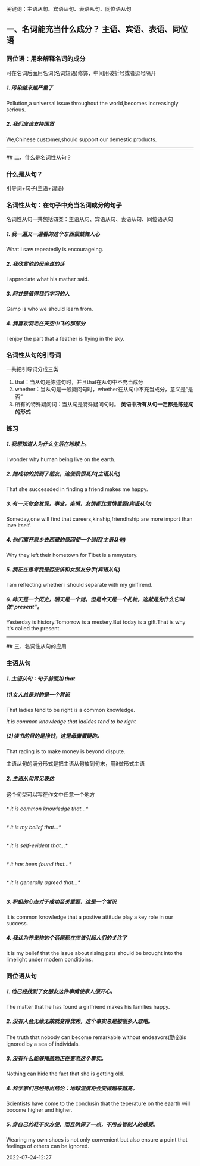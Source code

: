 关键词：主语从句、宾语从句、表语从句、同位语从句




## 一、名词能充当什么成分？  主语、宾语、表语、同位语

###  同位语：用来解释名词的成分
可在名词后面用名词(名词短语)修饰，中间用破折号或者逗号隔开

##### 1. 污染越来越严重了

Pollution,a universal issue throughout the world,becomes increasingly serious.   
##### 2. 我们应该支持国货

We,Chinese customer,should support our demestic products.
<hr>
## 二、什么是名词性从句？

###  什么是从句？
引导词+句子(主语+谓语)

###  名词性从句：在句子中充当名词成分的句子
名词性从句一共包括四类：主语从句、宾语从句、表语从句、同位语从句
##### 1. 我一遍又一遍看的这个东西很鼓舞人心

What i saw repeatedly is encourageing.
##### 2. 我欣赏他的母亲说的话

I appreciate what his mather said.
##### 3. 阿甘是值得我们学习的人

Gamp is who we should learn from.
##### 4. 我喜欢羽毛在天空中飞的那部分

I enjoy the part that a feather is flying in the sky.

### 	名词性从句的引导词
一共把引导词分成三类
1. that：当从句是陈述句时，并且that在从句中不充当成分
2. whether：当从句是一般疑问句时，whether在从句中不充当成分，意义是“是否”
3. 所有的特殊疑问词：当从句是特殊疑问句时。
**英语中所有从句一定都是陈述句的形式**

### 	练习
##### 1. 我想知道人为什么生活在地球上。

I wonder why human being live on the earth.
##### 2. 她成功的找到了朋友，这使我很高兴(**主语从句**)

That she successded in finding a friend makes me happy.

##### 3. 有一天你会发现，事业，亲情，友情都比爱情重要(**宾语从句**)

Someday,one will find that careers,kinship,friendhship are more import than love itself.

##### 4. 他们离开家乡去西藏的原因使一个谜团(**主语从句**)

Why they left their hometown for Tibet is a mmystery.


##### 5. 我正在思考我是否应该和女朋友分手(**宾语从句**)

I am reflecting whether i should separate with my girlfirend.

##### 6. 昨天是一个历史，明天是一个谜，但是今天是一个礼物，这就是为什么它叫做“present”。

Yesterday is history.Tomorrow is a mestery.But today is a gift.That is why it's called the present.

<hr>
## 三、名词性从句的应用

### 主语从句
##### 1. 主语从句：句子前面加 that

##### (1)女人总是对的是一个常识

That ladies tend to be right is a common knowledge.

*It is common knowledge that ladides tend to be right*
      
##### (2)读书的目的是挣钱，这是毋庸置疑的。

That rading is to make money is beyond dispute.
      
主语从句的满分形式是把主语从句放到句末，用it做形式主语

##### 2. 主语从句常见表达
这个句型可以写在作文中任意一个地方
######    *  it is common knowledge that...*
######    *  it is my belief that...*
######    *  it is self-evident that...*
######    *  it has been found that...*
######    *  it is generally agreed that...*

##### 3. 积极的心态对于成功至关重要，这是一个常识

It is common knowledge that a postive attitude play a key role in our success.

##### 4. 我认为养宠物这个话题现在应该引起人们的关注了

It is my belief that the issue about rising pats should be brought into the limelight under modern conditioins.

### 同位语从句

##### 1. 他已经找到了女朋友这件事情使家人很开心。

The matter that he has found a girlfriend makes his families happy.

##### 2. 没有人会无缘无故就变得优秀，这个事实总是被很多人忽略。

The truth that nobody can become remarkable without endeavors(勤奋)is ignored by a sea of individals.
##### 3. 没有什么能够掩盖她正在变老这个事实。

Nothing can hide the fact that she is getting old.
##### 4. 科学家们已经得出结论：地球温度将会变得越来越高。	

Scientists have come to the conclusin that the teperature on the eaarth will bocome higher and higher.
##### 5. 穿自己的鞋不仅方便，而且确保了一点，不用去管别人的感受。

Wearing my own shoes is not only convenient but also ensure a point that feelings of others can be ignored.





2022-07-24-12:27
